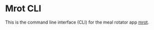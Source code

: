 # Mrot CLI

This is the command line interface (CLI) for the meal rotator app [mrot][mrot].

[mrot]: https://crates.io/crates/mrot/
